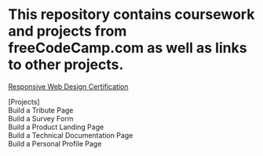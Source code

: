 # This repository contains coursework and projects from freeCodeCamp.com as well as links to other projects. 

<a href="https://www.freecodecamp.org/certification/dev-oconnor/responsive-web-design"> Responsive Web Design Certification </a>

[Projects]<br>
Build a Tribute Page  <br>
Build a Survey Form <br>
Build a Product Landing Page <br>
Build a Technical Documentation Page <br>
Build a Personal Profile Page <br>
